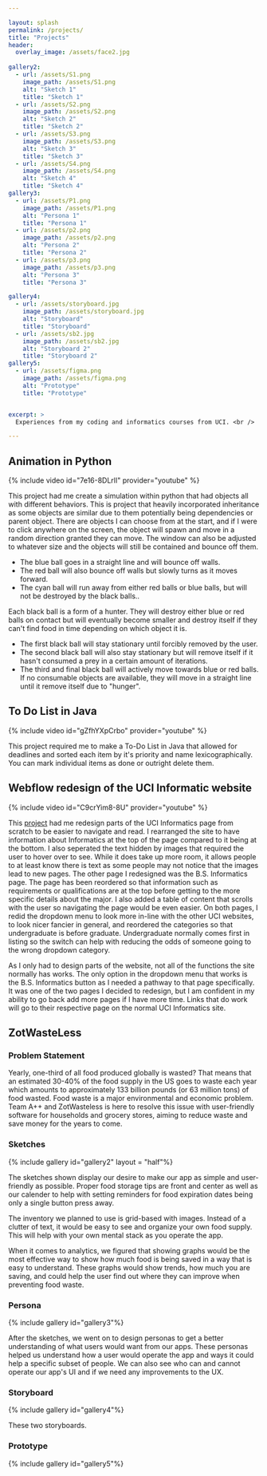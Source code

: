 ```yaml
---

layout: splash
permalink: /projects/
title: "Projects"
header:
  overlay_image: /assets/face2.jpg
  
gallery2:
  - url: /assets/S1.png
    image_path: /assets/S1.png
    alt: "Sketch 1"
    title: "Sketch 1"
  - url: /assets/S2.png
    image_path: /assets/S2.png
    alt: "Sketch 2"
    title: "Sketch 2"
  - url: /assets/S3.png
    image_path: /assets/S3.png
    alt: "Sketch 3"
    title: "Sketch 3"
  - url: /assets/S4.png
    image_path: /assets/S4.png
    alt: "Sketch 4"
    title: "Sketch 4"
gallery3:
  - url: /assets/P1.png
    image_path: /assets/P1.png
    alt: "Persona 1"
    title: "Persona 1"
  - url: /assets/p2.png
    image_path: /assets/p2.png
    alt: "Persona 2"
    title: "Persona 2"
  - url: /assets/p3.png
    image_path: /assets/p3.png
    alt: "Persona 3"
    title: "Persona 3"

gallery4:
  - url: /assets/storyboard.jpg
    image_path: /assets/storyboard.jpg
    alt: "Storyboard"
    title: "Storyboard"
  - url: /assets/sb2.jpg
    image_path: /assets/sb2.jpg
    alt: "Storyboard 2"
    title: "Storyboard 2"
gallery5:
  - url: /assets/figma.png
    image_path: /assets/figma.png
    alt: "Prototype"
    title: "Prototype"


excerpt: >
  Experiences from my coding and informatics courses from UCI. <br />

---
```

## Animation in Python
{% include video id="7e16-8DLrlI" provider="youtube" %}


This project had me create a simulation within python that had objects all with different behaviors. This is project that heavily incorporated inheritance as some objects are similar due to them potentially being dependencies or parent object. There are objects I can choose from at the start, and if I were to click anywhere on the screen, the object will spawn and move in a random direction granted they can move. The window can also be adjusted to whatever size and the objects will still be contained and bounce off them.

* The blue ball goes in a straight line and will bounce off walls.
* The red ball will also bounce off walls but slowly turns as it moves forward.
* The cyan ball will run away from either red balls or blue balls, but will not be destroyed by the black balls..

Each black ball is a form of a hunter. They will destroy either blue or red balls on contact but will eventually become smaller and destroy itself if they can't find food in time depending on which object it is.

* The first black ball will stay stationary until forcibly removed by the user.
* The second black ball will also stay stationary but will remove itself if it hasn't consumed a prey in a certain amount of iterations.
* The third and final black ball will actively move towards blue or red balls. If no consumable objects are available, they will move in a straight line until it remove itself due to "hunger". 

## To Do List in Java
{% include video id="gZfhYXpCrbo" provider="youtube" %}


This project required me to make a To-Do List in Java that allowed for deadlines and sorted each item by it's priority and name lexicographically. You can mark individual items as done or outright delete them. 

## Webflow redesign of the UCI Informatic website
{% include video id="C9crYim8-8U" provider="youtube" %}


This [project](https://inf-131-p3-042124.webflow.io/) had me redesign parts of the UCI Informatics page from scratch to be easier to navigate and read. I rearranged the site to have information about Informatics at the top of the page compared to it being at the bottom. I also seperated the text hidden by images that required the user to hover over to see. While it does take up more room, it allows people to at least know there is text as some people may not notice that the images lead to new pages. The other page I redesigned was the B.S. Informatics page. The page has been reordered so that information such as requirements or qualifications are at the top before getting to the more specific details about the major. I also added a table of content that scrolls with the user so navigating the page would be even easier. On both pages, I redid the dropdown menu to look more in-line with the other UCI websites, to look nicer fancier in general, and reordered the categories so that undergraduate is before graduate. Undergraduate normally comes first in listing so the switch can help with reducing the odds of someone going to the wrong dropdown category. 

As I only had to design parts of the website, not all of the functions the site normally has works. The only option in the dropdown menu that works is the B.S. Informatics button as I needed a pathway to that page specifically. It was one of the two pages I decided to redesign, but I am confident in my ability to go back add more pages if I have more time. Links that do work will go to their respective page on the normal UCI Informatics site.

## ZotWasteLess


### Problem Statement

Yearly, one-third of all food produced globally is wasted? That means that an estimated 30-40% of the food supply in the US goes to waste each year which amounts to approximately 133 billion pounds (or 63 million tons) of food wasted. Food waste is a major environmental and economic problem. Team A++ and ZotWasteless is here to resolve this issue with user-friendly software for households and grocery stores, aiming to reduce waste and save money for the years to come. 

### Sketches

{% include gallery id="gallery2" layout = "half"%}

The sketches shown display our desire to make our app as simple and user-friendly as possible. Proper food storage tips are front and center as well as our calender to help with setting reminders for food expiration dates being only a single button press away. 

The inventory we planned to use is grid-based with images. Instead of a clutter of text, it would be easy to see and organize your own food supply. This will help with your own mental stack as you operate the app.

When it comes to analytics, we figured that showing graphs would be the most effective way to show how much food is being saved in a way that is easy to understand. These graphs would show trends, how much you are saving, and could help the user find out where they can improve when preventing food waste.

### Persona

{% include gallery id="gallery3"%}

After the sketches, we went on to design personas to get a better understanding of what users would want from our apps. These personas helped us understand how a user would operate the app and ways it could help a specific subset of people. We can also see who can and cannot operate our app's UI and if we need any improvements to the UX.

### Storyboard

{% include gallery id="gallery4"%}

These two storyboards.

### Prototype

{% include gallery id="gallery5"%}


